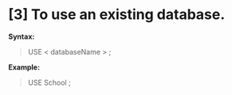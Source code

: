 # [3] To use an existing database.  
<b>Syntax:</b>  
> USE < databaseName > ;  

<b>Example:</b>
> USE School ;  
   
